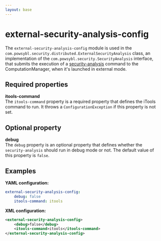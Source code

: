 ```yaml
---
layout: base
---
```


# external-security-analysis-config
The `external-security-analysis-config` module is used in the `com.powsybl.security.distributed.ExternalSecurityAnalysis` class, an implementation of the `com.powsybl.security.SecurityAnalysis` interface, that submits the execution of a [security-analysis](../itools/security-analysis.md) command to the ComputationManager, when it's launched in external mode.

## Required properties

**itools-command**  
The `itools-command` property is a required property that defines the iTools command to run. It throws a `ConfigurationException` if this property is not set.

## Optional property

**debug**  
The `debug` property is an optional property that defines whether the `security-analysis` should run in debug mode or not. The default value of this property is `false`.

## Examples

**YAML configuration:**
```yaml
external-security-analysis-config:
    debug: false
    itools-command: itools
```

**XML configuration:**
```xml
<external-security-analysis-config>
    <debug>false</debug>
    <itools-command>itools</itools-command>
</external-security-analysis-config>
```
